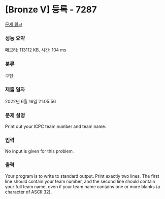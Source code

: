 # [Bronze V] 등록 - 7287 

[문제 링크](https://www.acmicpc.net/problem/7287) 

### 성능 요약

메모리: 113112 KB, 시간: 104 ms

### 분류

구현

### 제출 일자

2022년 6월 16일 21:05:56

### 문제 설명

<p>Print out your ICPC team number and team name.</p>

### 입력 

 <p>No input is given for this problem.</p>

### 출력 

 <p>Your program is to write to standard output. Print exactly two lines. The first line should contain your team number, and the second line should contain your full team name, even if your team name contains one or more blanks (a character of ASCII 32).</p>

